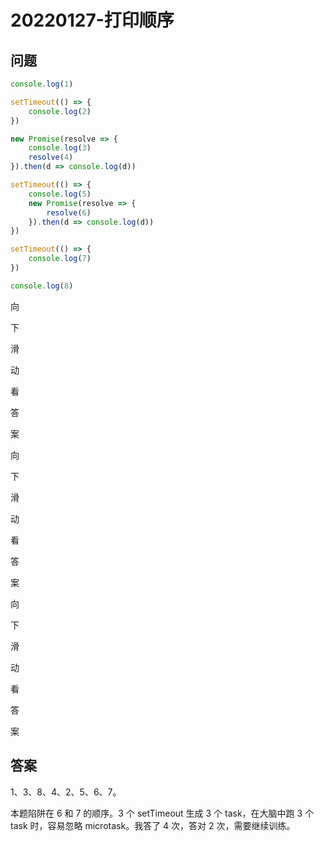 # 20220127-打印顺序

## 问题

```JavaScript
console.log(1)

setTimeout(() => {
	console.log(2)
})

new Promise(resolve => {
	console.log(3)
	resolve(4)
}).then(d => console.log(d))

setTimeout(() => {
	console.log(5)
	new Promise(resolve => {
		resolve(6)
	}).then(d => console.log(d))
})

setTimeout(() => {
	console.log(7)
})

console.log(8)
```

向

下

滑

动

看

答

案

向

下

滑

动

看

答

案

向

下

滑

动

看

答

案






## 答案

1、3、8、4、2、5、6、7。

本题陷阱在 6 和 7 的顺序。3 个 setTimeout 生成 3 个 task，在大脑中跑 3 个 task 时，容易忽略 microtask。我答了 4 次，答对 2 次，需要继续训练。




